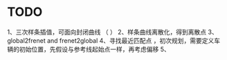 # TODO
 1、三次样条插值，可面向封闭曲线 （ ）
 2、样条曲线离散化，得到离散点 
 3、global2frenet and frenet2global 
 4、寻找最近匹配点 ，初次规划，需要定义车辆的初始位置，先假设与参考线起始点一样，再考虑偏移
 5、